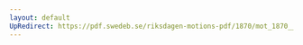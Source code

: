 ```yaml
---
layout: default
UpRedirect: https://pdf.swedeb.se/riksdagen-motions-pdf/1870/mot_1870__ak__00109/mot_1870__ak__00109_001.pdf
---
```

